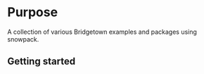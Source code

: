 # Purpose

A collection of various Bridgetown examples and packages using snowpack.

## Getting started
